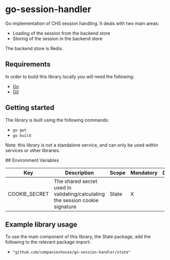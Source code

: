 # go-session-handler

Go implementation of CHS session handling. It deals with two main areas:
- Loading of the session from the backend store
- Storing of the session in the backend store

The backend store is Redis.

## Requirements

In order to build this library locally you will need the following:
- [Go](https://golang.org/)
- [Git](https://git-scm.com/downloads)

## Getting started

The library is built using the following commands:
- `go get`
- `go build`

Note: this library is not a standalone service, and can only be used within services or other libraries.

## Environment Variables

Key | Description | Scope | Mandatory | Default
----|-------------|-------|-----------|--------
COOKIE_SECRET | The shared secret used in validating/calculating the session cookie signature | State | X |


## Example library usage

To use the main component of this library, the State package, add the following to the relevant package import:
- `"github.com/companieshouse/go-session-handler/state"`
